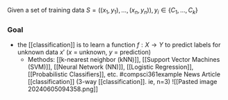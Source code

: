 Given a set of training data $S=((x_1,y_1),\dots ,(x_n,y_n)), y_i \in \{C_1,\dots ,C_k\}$
### Goal
- the [[classification]] is to learn a function $f: X \rightarrow Y$ to predict labels for unknown data $x'$ ($x$ = unknown, $y$ = prediction)
	- Methods: [[k-nearest neighbor (kNN)]], [[Support Vector Machines (SVM)]], [[Neural Network (NN)]], [[Logistic Regression]], [[Probabilistic Classifiers]], etc.
#compsci361example News Article [[classification]] (3-way [[classification]]. ie, n=3)
![[Pasted image 20240605094358.png]]